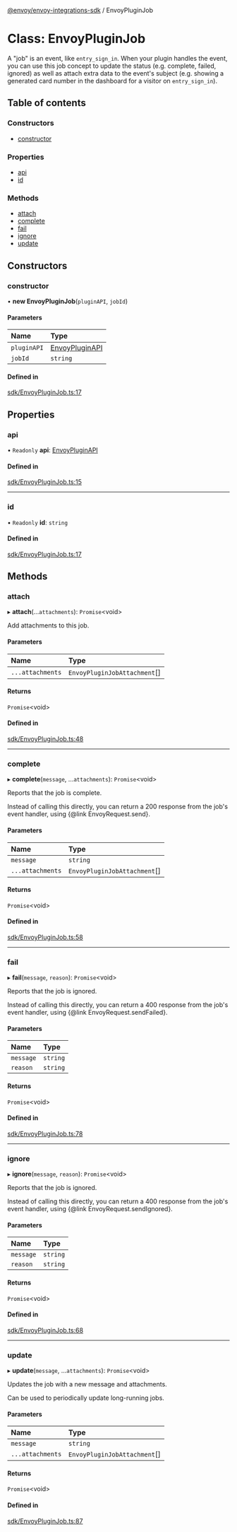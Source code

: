 [@envoy/envoy-integrations-sdk](../README.md) / EnvoyPluginJob

# Class: EnvoyPluginJob

A "job" is an event, like `entry_sign_in`.
When your plugin handles the event, you can use this job concept
to update the status (e.g. complete, failed, ignored)
as well as attach extra data to the event's subject
(e.g. showing a generated card number in the dashboard for a visitor on `entry_sign_in`).

## Table of contents

### Constructors

- [constructor](envoypluginjob.md#constructor)

### Properties

- [api](envoypluginjob.md#api)
- [id](envoypluginjob.md#id)

### Methods

- [attach](envoypluginjob.md#attach)
- [complete](envoypluginjob.md#complete)
- [fail](envoypluginjob.md#fail)
- [ignore](envoypluginjob.md#ignore)
- [update](envoypluginjob.md#update)

## Constructors

### constructor

• **new EnvoyPluginJob**(`pluginAPI`, `jobId`)

#### Parameters

| Name | Type |
| :------ | :------ |
| `pluginAPI` | [EnvoyPluginAPI](envoypluginapi.md) |
| `jobId` | `string` |

#### Defined in

[sdk/EnvoyPluginJob.ts:17](https://github.com/envoy/envoy-integrations-sdk-nodejs/blob/48073ad/src/sdk/EnvoyPluginJob.ts#L17)

## Properties

### api

• `Readonly` **api**: [EnvoyPluginAPI](envoypluginapi.md)

#### Defined in

[sdk/EnvoyPluginJob.ts:15](https://github.com/envoy/envoy-integrations-sdk-nodejs/blob/48073ad/src/sdk/EnvoyPluginJob.ts#L15)

___

### id

• `Readonly` **id**: `string`

#### Defined in

[sdk/EnvoyPluginJob.ts:17](https://github.com/envoy/envoy-integrations-sdk-nodejs/blob/48073ad/src/sdk/EnvoyPluginJob.ts#L17)

## Methods

### attach

▸ **attach**(...`attachments`): `Promise`<void\>

Add attachments to this job.

#### Parameters

| Name | Type |
| :------ | :------ |
| `...attachments` | `EnvoyPluginJobAttachment`[] |

#### Returns

`Promise`<void\>

#### Defined in

[sdk/EnvoyPluginJob.ts:48](https://github.com/envoy/envoy-integrations-sdk-nodejs/blob/48073ad/src/sdk/EnvoyPluginJob.ts#L48)

___

### complete

▸ **complete**(`message`, ...`attachments`): `Promise`<void\>

Reports that the job is complete.

Instead of calling this directly, you can return a 200 response from the job's event handler,
using {@link EnvoyRequest.send}.

#### Parameters

| Name | Type |
| :------ | :------ |
| `message` | `string` |
| `...attachments` | `EnvoyPluginJobAttachment`[] |

#### Returns

`Promise`<void\>

#### Defined in

[sdk/EnvoyPluginJob.ts:58](https://github.com/envoy/envoy-integrations-sdk-nodejs/blob/48073ad/src/sdk/EnvoyPluginJob.ts#L58)

___

### fail

▸ **fail**(`message`, `reason`): `Promise`<void\>

Reports that the job is ignored.

Instead of calling this directly, you can return a 400 response from the job's event handler,
using {@link EnvoyRequest.sendFailed}.

#### Parameters

| Name | Type |
| :------ | :------ |
| `message` | `string` |
| `reason` | `string` |

#### Returns

`Promise`<void\>

#### Defined in

[sdk/EnvoyPluginJob.ts:78](https://github.com/envoy/envoy-integrations-sdk-nodejs/blob/48073ad/src/sdk/EnvoyPluginJob.ts#L78)

___

### ignore

▸ **ignore**(`message`, `reason`): `Promise`<void\>

Reports that the job is ignored.

Instead of calling this directly, you can return a 400 response from the job's event handler,
using {@link EnvoyRequest.sendIgnored}.

#### Parameters

| Name | Type |
| :------ | :------ |
| `message` | `string` |
| `reason` | `string` |

#### Returns

`Promise`<void\>

#### Defined in

[sdk/EnvoyPluginJob.ts:68](https://github.com/envoy/envoy-integrations-sdk-nodejs/blob/48073ad/src/sdk/EnvoyPluginJob.ts#L68)

___

### update

▸ **update**(`message`, ...`attachments`): `Promise`<void\>

Updates the job with a new message and attachments.

Can be used to periodically update long-running jobs.

#### Parameters

| Name | Type |
| :------ | :------ |
| `message` | `string` |
| `...attachments` | `EnvoyPluginJobAttachment`[] |

#### Returns

`Promise`<void\>

#### Defined in

[sdk/EnvoyPluginJob.ts:87](https://github.com/envoy/envoy-integrations-sdk-nodejs/blob/48073ad/src/sdk/EnvoyPluginJob.ts#L87)
